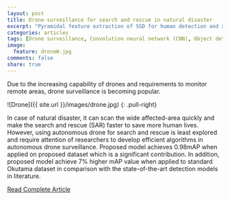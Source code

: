 ```yaml
---
layout: post
title: Drone-surveillance for search and rescue in natural disaster
excerpt: "Pyramidal feature extraction of SSD for human detection and action recognition."
categories: articles
tags: [Drone surveillance, Convolution neural network (CNN), Object detection (OD), Action recognition, Aerial action dataset]
image:
  feature: droneW.jpg
comments: false
share: true
---
```


Due to the increasing capability of drones and requirements to monitor remote areas, drone surveillance is becoming popular.

![Drone]({{ site.url }}/images/drone.jpg)
{: .pull-right}

In case of natural disaster, it can scan the wide affected-area quickly and make the search and rescue (SAR) faster to save more human lives. However, using autonomous drone for search and rescue is least explored and require attention of researchers to develop efficient algorithms in autonomous drone surveillance. Proposed model achieves 0.98mAP when applied on proposed dataset which is a significant contribution. In addition, proposed model achieve 7% higher mAP value when applied to standard Okutama dataset in comparison with the state-of-the-art detection models in literature.

<div markdown="0"><a href="https://www.sciencedirect.com/science/article/pii/S0140366419318602" class="btn">Read Complete Article</a></div>
